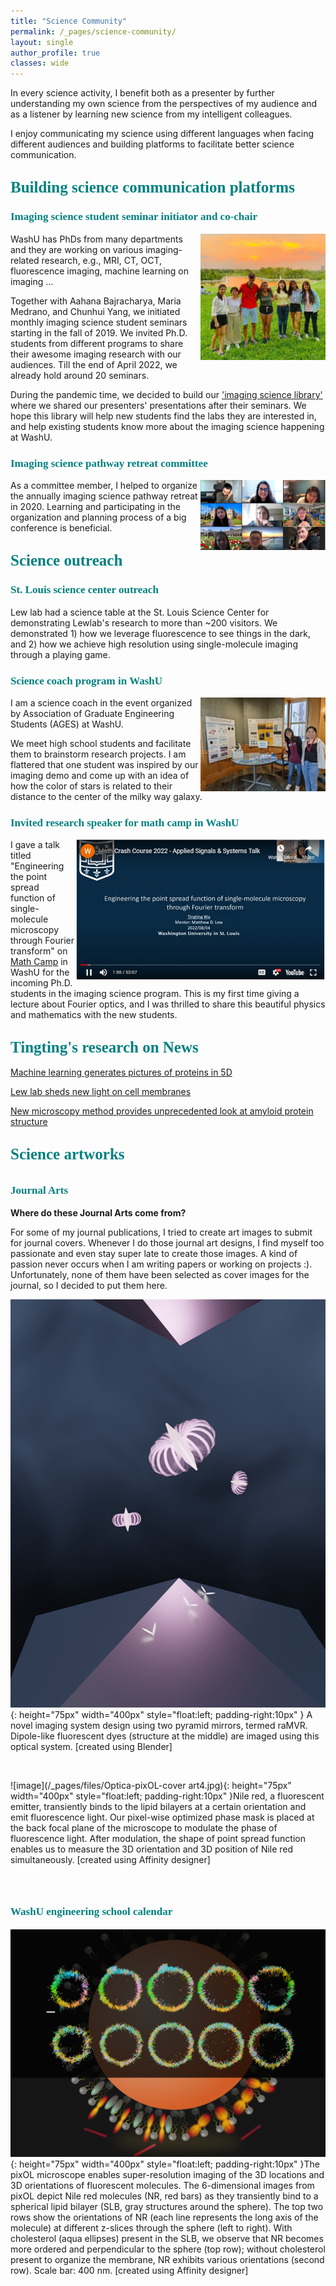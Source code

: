```yaml
---
title: "Science Community"
permalink: /_pages/science-community/
layout: single
author_profile: true
classes: wide
---
```


In every science activity, I benefit both as a presenter by further understanding my own science from the perspectives of my audience and as a listener by learning new science from my intelligent colleagues.

I enjoy communicating my science using different languages when facing different audiences and building platforms to facilitate better science communication.  



## <span style="color:teal; font-family:Comic Sans MS;font-size: 25px;">Building science communication platforms</span>
### <span style="color:teal; font-family:Comic Sans MS;font-size: 17px;">Imaging science student seminar initiator and co-chair</span>

<img src="/_pages/files/IS_student_seminar_team.jpg" align="right" width="200px"/>
WashU has PhDs from many departments and they are working on various imaging-related research, e.g., MRI, CT, OCT, fluorescence imaging, machine learning on imaging ...

Together with Aahana Bajracharya, Maria Medrano, and Chunhui Yang, we initiated monthly imaging science student seminars starting in the fall of 2019. We invited Ph.D. students from different programs to share their awesome imaging research with our audiences. Till the end of April 2022, we already hold around 20 seminars.

During the pandemic time, we decided to build our ['imaging science library'](https://sites.wustl.edu/imagingscienceseminar/) where we shared our presenters' presentations after their seminars. We hope this library will help new students find the labs they are interested in, and help existing students know more about the imaging science happening at WashU. 
<br clear="left"/>

### <span style="color:teal; font-family:Comic Sans MS;font-size: 17px;">Imaging science pathway retreat committee</span>
<img src="/_pages/files/ISP_preparsion_committee.jpg" align="right" width="200px"/>
As a committee member, I helped to organize the annually imaging science pathway retreat in 2020. Learning and participating in the organization and planning process of a big conference is beneficial.
<br clear="left"/>



## <span style="color:teal; font-family:Comic Sans MS;font-size: 25px;"> Science outreach</span>
### <span style="color:teal; font-family:Comic Sans MS;font-size: 17px;"> St. Louis science center outreach</span>
Lew lab had a science table at the St. Louis Science Center for demonstrating Lewlab's research to more than ~200 visitors. We demonstrated 1) how we leverage fluorescence to see things in the dark, and 2) how we achieve high resolution using single-molecule imaging through a playing game.


### <span style="color:teal; font-family:Comic Sans MS;font-size: 17px;"> Science coach program in WashU</span>
<img src="/_pages/files/Science_coach.jpg" align="right" width="200px"/>
I am a science coach in the event organized by Association of Graduate Engineering Students (AGES) at WashU.

We meet high school students and facilitate them to brainstorm research projects. I am flattered that one student was inspired by our imaging demo and come up with an idea of how the color of stars is related to their distance to the center of the milky way galaxy.

### <span style="color:teal; font-family:Comic Sans MS;font-size: 17px;">Invited research speaker for math camp in WashU</span>

[<img src="/_pages/files/math_camp_presentation.PNG" align="right" width="400px"/>](https://youtu.be/0VAVdnmY_wY)
I gave a talk titled "Engineering the point spread function of single-molecule microscopy through Fourier transform" on [Math Camp](https://wiry-salary-f6f.notion.site/Signals-and-Systems-78355b8113364656bf485c96a8d7e7bb) in WashU for the incoming Ph.D. students in the imaging science program. 
This is my first time giving a lecture about Fourier optics, and I was thrilled to share this beautiful physics and mathematics with the new students.



## <span style="color:teal; font-family:Comic Sans MS;font-size: 25px;">Tingting's research on News</span>

[Machine learning generates pictures of proteins in 5D](https://engineering.wustl.edu/news/2022/Machine-learning-generates-pictures-of-proteins-in-5D.html)

[Lew lab sheds new light on cell membranes](https://engineering.wustl.edu/news/2022/Lew-lab-sheds-new-light-on-cell-membranesnews.html)

[New microscopy method provides unprecedented look at amyloid protein structure](https://engineering.wustl.edu/news/2020/New-microscopy-method-provides-unprecedented-look-at-amyloid-protein-structure.html)

<!-- [New Microscopy Method Provides Unprecedented Look at Amyloid Protein Structure](https://www.optica.org/en-us/about/newsroom/news_releases/2020/new_microscopy_method_provides_unprecedented_look/) -->



## <span style="color:teal; font-family:Comic Sans MS;font-size: 25px;">Science artworks</span>
## <span style="color:teal; font-family:Comic Sans MS;font-size: 17px;">Journal Arts</span>

__Where do these Journal Arts come from?__

For some of my journal publications, I tried to create art images to submit for journal covers. Whenever I do those journal art designs, I find myself too passionate and even stay super late to create those images. A kind of passion never occurs when I am writing papers or working on projects :). 
Unfortunately, none of them have been selected as cover images for the journal, so I decided to put them here.

![image](/_pages/files/MVR_system.jpg){: height="75px" width="400px" style="float:left; padding-right:10px" } A novel imaging system design using two pyramid mirrors, termed raMVR. Dipole-like fluorescent dyes (structure at the middle) are imaged using this optical system. [created using Blender]

<br clear="left"/>

![image](/_pages/files/Optica-pixOL-cover art4.jpg){: height="75px" width="400px" style="float:left; padding-right:10px" }Nile red, a fluorescent emitter, transiently binds to the lipid bilayers at a certain orientation and emit fluorescence light. Our pixel-wise optimized phase mask is placed at the back focal plane of the microscope to modulate the phase of fluorescence light. After modulation, the shape of point spread function enables us to measure the 3D orientation and 3D position of Nile red simultaneously. [created using Affinity designer]

<br clear="left"/>

## <span style="color:teal; font-family:Comic Sans MS;font-size: 17px;">WashU engineering school calendar</span>

![image](/_pages/files/Lewlab_calendar_v2.jpg){: height="75px" width="400px" style="float:left; padding-right:10px" }The pixOL microscope enables super-resolution imaging of the 3D locations and 3D orientations of fluorescent molecules. The 6-dimensional images from pixOL depict Nile red molecules (NR, red bars) as they transiently bind to a spherical lipid bilayer (SLB, gray structures around the sphere). The top two rows show the orientations of NR (each line represents the long axis of the molecule) at different z-slices through the sphere (left to right). With cholesterol (aqua ellipses) present in the SLB, we observe that NR becomes more ordered and perpendicular to the sphere (top row); without cholesterol present to organize the membrane, NR exhibits various orientations (second row). Scale bar: 400 nm. [created using Affinity designer]

